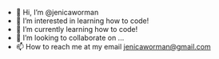 - 👋 Hi, I’m @jenicaworman
- 👀 I’m interested in learning how to code!
- 🌱 I’m currently learning how to code!
- 💞️ I’m looking to collaborate on ...
- 📫 How to reach me at my email jenicaworman@gmail.com

<!---
jenicaworman/jenicaworman is a ✨ special ✨ repository because its `README.md` (this file) appears on your GitHub profile.
You can click the Preview link to take a look at your changes.
--->
